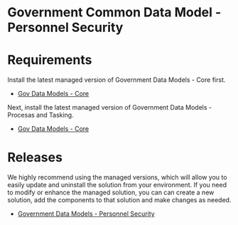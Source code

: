 # Government Common Data Model - Personnel Security

# Requirements

Install the latest managed version of Government Data Models - Core first.

  - [Gov Data Models - Core](../core/releases/)

Next, install the latest managed version of Government Data Models - Procesas and Tasking.

  - [Gov Data Models - Core](../process-and-tasking/releases/)

# Releases

We highly recommend using the managed versions, which will allow you to easily update and uninstall the solution from your environment. If you need to modify or enhance the managed solution, you can can create a new solution, add the components to that solution and make changes as needed.

  - [Government Data Models - Personnel Security](releases)
